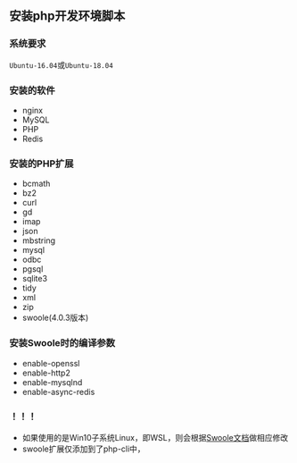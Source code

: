 ## 安装php开发环境脚本

### 系统要求
`Ubuntu-16.04`或`Ubuntu-18.04`

### 安装的软件
* nginx
* MySQL
* PHP
* Redis

### 安装的PHP扩展
* bcmath
* bz2
* curl
* gd
* imap
* json
* mbstring
* mysql
* odbc
* pgsql
* sqlite3
* tidy
* xml
* zip
* swoole(4.0.3版本)

### 安装Swoole时的编译参数
* enable-openssl
* enable-http2
* enable-mysqlnd
* enable-async-redis

### ！！！
* 如果使用的是Win10子系统Linux，即WSL，则会根据[Swoole文档](https://wiki.swoole.com/wiki/page/7.html#entry_h2_4)做相应修改
* swoole扩展仅添加到了php-cli中，
